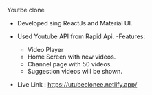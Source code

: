 Youtbe clone 
- Developed sing ReactJs and Material UI.
- Used Youtube API from Rapid Api.
-Features: 
  - Video Player
  - Home Screen with new videos.
  - Channel page with 50 videos.
  - Suggestion videos will be shown.
  
- Live Link : https://utubeclonee.netlify.app/
